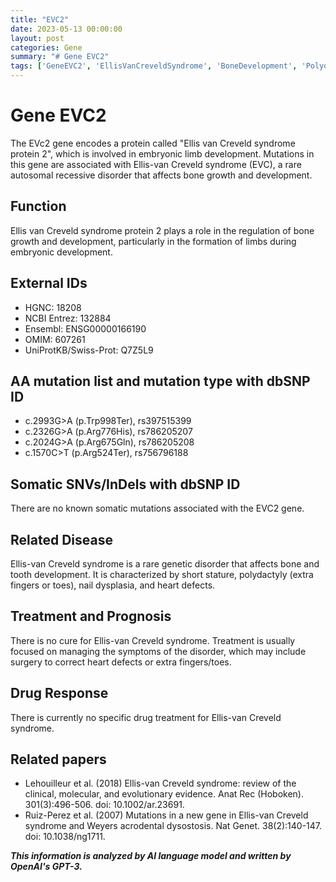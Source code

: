 ```yaml
---
title: "EVC2"
date: 2023-05-13 00:00:00
layout: post
categories: Gene
summary: "# Gene EVC2"
tags: ['GeneEVC2', 'EllisVanCreveldSyndrome', 'BoneDevelopment', 'Polydactyly', 'HeartDefects', 'Mutation', 'Treatment', 'SymptomManagement']
---
```


# Gene EVC2

The EVc2 gene encodes a protein called "Ellis van Creveld syndrome protein 2", which is involved in embryonic limb development. Mutations in this gene are associated with Ellis-van Creveld syndrome (EVC), a rare autosomal recessive disorder that affects bone growth and development.

## Function

Ellis van Creveld syndrome protein 2 plays a role in the regulation of bone growth and development, particularly in the formation of limbs during embryonic development.

## External IDs

- HGNC: 18208
- NCBI Entrez: 132884
- Ensembl: ENSG00000166190
- OMIM: 607261
- UniProtKB/Swiss-Prot: Q7Z5L9

## AA mutation list and mutation type with dbSNP ID

- c.2993G>A (p.Trp998Ter), rs397515399
- c.2326G>A (p.Arg776His), rs786205207
- c.2024G>A (p.Arg675Gln), rs786205208
- c.1570C>T (p.Arg524Ter), rs756796188

## Somatic SNVs/InDels with dbSNP ID

There are no known somatic mutations associated with the EVC2 gene.

## Related Disease

Ellis-van Creveld syndrome is a rare genetic disorder that affects bone and tooth development. It is characterized by short stature, polydactyly (extra fingers or toes), nail dysplasia, and heart defects.

## Treatment and Prognosis

There is no cure for Ellis-van Creveld syndrome. Treatment is usually focused on managing the symptoms of the disorder, which may include surgery to correct heart defects or extra fingers/toes.

## Drug Response

There is currently no specific drug treatment for Ellis-van Creveld syndrome.

## Related papers

- Lehouilleur et al. (2018) Ellis-van Creveld syndrome: review of the clinical, molecular, and evolutionary evidence. Anat Rec (Hoboken). 301(3):496-506. doi: 10.1002/ar.23691.
- Ruiz-Perez et al. (2007) Mutations in a new gene in Ellis-van Creveld syndrome and Weyers acrodental dysostosis. Nat Genet. 38(2):140-147. doi: 10.1038/ng1711.

**_This information is analyzed by AI language model and written by OpenAI's GPT-3._**